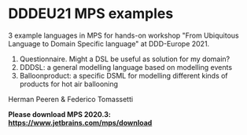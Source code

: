 # DDDEU21 MPS examples
3 example languages in MPS for hands-on workshop "From Ubiquitous Language to Domain Specific language" at DDD-Europe 2021.

1. Questionnaire. Might a DSL be useful as solution for my domain?
2. DDDSL: a general modelling language based on modelling events
3. Balloonproduct: a specific DSML for modelling different kinds of products for hot air ballooning

Herman Peeren & Federico Tomassetti

**Please download MPS 2020.3: https://www.jetbrains.com/mps/download**

